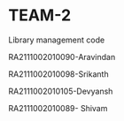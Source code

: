 # TEAM-2
Library management code 

RA2111002010090-Aravindan

RA2111002010098-Srikanth 

RA2111002010105-Devyansh 

RA2111002010089- Shivam
